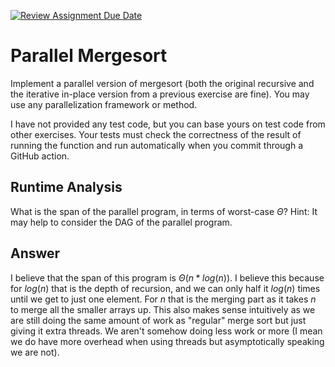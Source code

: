 [![Review Assignment Due Date](https://classroom.github.com/assets/deadline-readme-button-24ddc0f5d75046c5622901739e7c5dd533143b0c8e959d652212380cedb1ea36.svg)](https://classroom.github.com/a/Dt3ukIt2)
# Parallel Mergesort

Implement a parallel version of mergesort (both the original recursive and the
iterative in-place version from a previous exercise are fine). You may use any
parallelization framework or method.

I have not provided any test code, but you can base yours on test code from
other exercises. Your tests must check the correctness of the result of running
the function and run automatically when you commit through a GitHub action.

## Runtime Analysis

What is the span of the parallel program, in terms of worst-case $\Theta$? Hint:
It may help to consider the DAG of the parallel program.


## Answer
I believe that the span of this program is $\Theta(n*log(n))$. I believe this because for $log(n)$ that is the depth of recursion, and we can only half it $log(n)$ times until we get to just one element. For $n$ that is the merging part as it takes $n$ to merge all the smaller arrays up. This also makes sense intuitively as we are still doing the same amount of work as "regular" merge sort but just giving it extra threads. We aren't somehow doing less work or more (I mean we do have more overhead when using threads but asymptotically speaking we are not).
